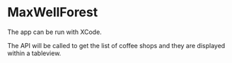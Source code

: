 # MaxWellForest
The app can be run with XCode.

The API will be called to get the list of coffee shops and they are displayed within a tableview.
